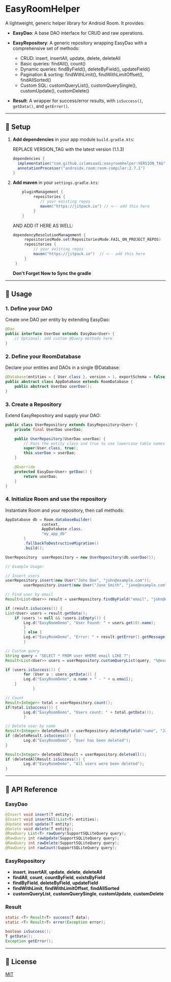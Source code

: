 # EasyRoomHelper

A lightweight, generic helper library for Android Room. It provides:

- **EasyDao<T>**: A base DAO interface for CRUD and raw operations.
- **EasyRepository<T>**: A generic repository wrapping EasyDao<T> with a comprehensive set of methods:
    - CRUD: insert, insertAll, update, delete, deleteAll
    - Basic queries: findAll(), count()
    - Dynamic queries: findByField(), deleteByField(), updateField()
    - Pagination & sorting: findWithLimit(), findWithLimitOffset(), findAllSorted()
    - Custom SQL: customQueryList(), customQuerySingle(), customUpdate(), customDelete()

- **Result<T>**: A wrapper for success/error results, with `isSuccess()`, `getData()`, and `getError()`.

---

## 🔧 Setup

1. **Add dependencies** in your app module `build.gradle.kts`:

   REPLACE VERSION_TAG with the latest version (1.1.3)
   ```groovy
   dependencies {
     implementation("com.github.islamsaadi:easyroomhelper:VERSION_TAG")
     annotationProcessor("androidx.room:room-compiler:2.7.1")
   }
   ```
2. **Add maven** in your `settings.gradle.kts`:
   ```groovy
       pluginManagement {
            repositories {
               // your existing repos
               maven("https://jitpack.io") // <-- add this here
            }
       }
   ```
   AND ADD IT HERE AS WELL:
   ```groovy
   dependencyResolutionManagement {
        repositoriesMode.set(RepositoriesMode.FAIL_ON_PROJECT_REPOS)
        repositories {
            // your existing repos
            maven("https://jitpack.io")  // <-- add this here
        }
    }
   ```
   **Don't Forget Now to Sync the gradle**
---

## 🚀 Usage

### 1. Define your DAO

Create one DAO per entity by extending EasyDao<T>:

```java
@Dao
public interface UserDao extends EasyDao<User> {
    // Optional: add custom @Query methods here
}
```

### 2. Define your RoomDatabase

Declare your entities and DAOs in a single @Database:

```java
@Database(entities = { User.class }, version = 1, exportSchema = false)
public abstract class AppDatabase extends RoomDatabase {
    public abstract UserDao userDao();
}
```

### 3. Create a Repository

Extend EasyRepository<T> and supply your DAO:

```java
public class UserRepository extends EasyRepository<User> {
    private final UserDao userDao;

    public UserRepository(UserDao userDao) {
        // Pass the entity class and true to use lowercase table names
        super(User.class, true);
        this.userDao = userDao;
    }

    @Override
    protected EasyDao<User> getDao() {
        return userDao;
    }
}
```

### 4. Initialize Room and use the repository

Instantiate Room and your repository, then call methods:

```java
AppDatabase db = Room.databaseBuilder(
                context,
                AppDatabase.class,
                "my_app_db"
        )
        .fallbackToDestructiveMigration()
        .build();

UserRepository  userRepository = new UserRepository(db.userDao());

// Example Usage:

// Insert users
userRepository.insert(new User("John Doe", "john@example.com"));
        userRepository.insert(new User("Jane Smith", "jane@example.com"));

// Find user by email
Result<List<User>> result = userRepository.findByField("email", "john@example.com");

if (result.isSuccess()) {
List<User> users = result.getData();
    if (users != null && !users.isEmpty()) {
        Log.d("EasyRoomDemo", "User Found: " + users.get(0).name);
        }
        } else {
        Log.e("EasyRoomDemo", "Error: " + result.getError().getMessage());
        }

// Custom query
String query = "SELECT * FROM user WHERE email LIKE ?";
Result<List<User>> users = userRepository.customQueryList(query, "%@example.com");

if (users.isSuccess()) {
        for (User u : users.getData()) {
        Log.d("EasyRoomDemo", u.name + " - " + u.email);
    }
            }

// Count
Result<Integer> total = userRepository.count();
if(total.isSuccess()) {
        Log.d("EasyRoomDemo", "Users count: " + total.getData());
        }

// Delete user by name
Result<Integer> deleteResult = userRepository.deleteByField("name", "Jane Smith");
if (deleteResult.isSuccess()) {
        Log.d("EasyRoomDemo", "User has been deleted");
}

Result<Integer> deletedAllResult = userRepository.deleteAll();
if (deletedAllResult.isSuccess()) {
        Log.d("EasyRoomDemo", "All users were been deleted");
}
```

---

## 📖 API Reference

### EasyDao<T>
```java
@Insert void insert(T entity);
@Insert void insertAll(List<T> entities);
@Update void update(T entity);
@Delete void delete(T entity);
@RawQuery List<T> rawQuery(SupportSQLiteQuery query);
@RawQuery int rawUpdate(SupportSQLiteQuery query);
@RawQuery int rawDelete(SupportSQLiteQuery query);
@RawQuery int rawCount(SupportSQLiteQuery query);
```

### EasyRepository<T>
- **insert**, **insertAll**, **update**, **delete**, **deleteAll**
- **findAll**, **count**, **countByField**, **existsByField**
- **findByField**, **deleteByField**, **updateField**
- **findWithLimit**, **findWithLimitOffset**, **findAllSorted**
- **customQueryList**, **customQuerySingle**, **customUpdate**, **customDelete**

### Result<T>
```java
static <T> Result<T> success(T data);
static <T> Result<T> error(Exception error);

boolean isSuccess();
T getData();
Exception getError();
```

---

## 📜 License

[MIT](LICENSE)
